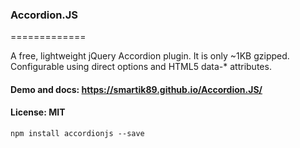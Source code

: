 ### Accordion.JS
=============

A free, lightweight jQuery Accordion plugin. It is only ~1KB gzipped. Configurable using direct options and HTML5 data-* attributes.

#### Demo and docs: https://smartik89.github.io/Accordion.JS/
#### License: MIT

```
npm install accordionjs --save
```
